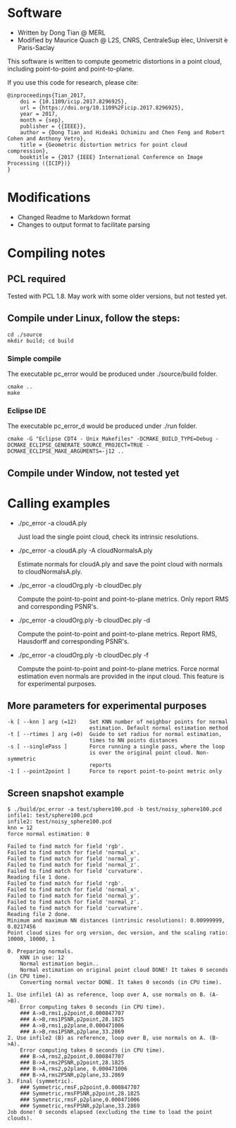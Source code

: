 # Software
* Written by Dong Tian @ MERL
* Modified by Maurice Quach @ L2S, CNRS, CentraleSup ́elec, Universit ́e Paris-Saclay

This software is written to compute geometric distortions in a point
cloud, including point-to-point and point-to-plane.

If you use this code for research, please cite:

	@inproceedings{Tian_2017,
		doi = {10.1109/icip.2017.8296925},
		url = {https://doi.org/10.1109%2Ficip.2017.8296925},
		year = 2017,
		month = {sep},
		publisher = {{IEEE}},
		author = {Dong Tian and Hideaki Ochimizu and Chen Feng and Robert Cohen and Anthony Vetro},
		title = {Geometric distortion metrics for point cloud compression},
		booktitle = {2017 {IEEE} International Conference on Image Processing ({ICIP})}
	}

# Modifications
* Changed Readme to Markdown format
* Changes to output format to facilitate parsing

# Compiling notes
## PCL required
Tested with PCL 1.8. May work with some older versions, but not tested yet.
## Compile under Linux, follow the steps:
	cd ./source
	mkdir build; cd build
### Simple compile
The executable pc_error would be produced under ./source/build folder.

	cmake ..
	make
### Eclipse IDE
The executable pc_error_d would be produced under ./run folder.

	cmake -G "Eclipse CDT4 - Unix Makefiles" -DCMAKE_BUILD_TYPE=Debug -DCMAKE_ECLIPSE_GENERATE_SOURCE_PROJECT=TRUE -DCMAKE_ECLIPSE_MAKE_ARGUMENTS=-j12 ..
## Compile under Window, not tested yet
# Calling examples
* ./pc_error -a cloudA.ply

	Just load the single point cloud, check its intrinsic resolutions.
* ./pc_error -a cloudA.ply -A cloudNormalsA.ply

	Estimate normals for cloudA.ply and save the point cloud with normals to
	cloudNormalsA.ply.
* ./pc_error -a cloudOrg.ply -b cloudDec.ply

	Compute the point-to-point and point-to-plane metrics. Only report RMS
	and corresponding PSNR's.
* ./pc_error -a cloudOrg.ply -b cloudDec.ply -d

	Compute the point-to-point and point-to-plane metrics. Report RMS,
	Hausdorff and corresponding PSNR's.
* ./pc_error -a cloudOrg.ply -b cloudDec.ply -f

	Compute the point-to-point and point-to-plane metrics. Force normal
	estimation even normals are provided in the input cloud. This feature is
	for experimental purposes.
## More parameters for experimental purposes
	-k [ --knn ] arg (=12)    Set KNN number of neighbor points for normal
	                          estimation. Default normal estimation method
	-t [ --rtimes ] arg (=0)  Guide to set radius for normal estimation,
	                          times to NN points distances
	-s [ --singlePass ]       Force running a single pass, where the loop
	                          is over the original point cloud. Non-symmetric
	                          reports
	-1 [ --point2point ]      Force to report point-to-point metric only
## Screen snapshot example
	$ ./build/pc_error -a test/sphere100.pcd -b test/noisy_sphere100.pcd
	infile1: test/sphere100.pcd
	infile2: test/noisy_sphere100.pcd
	knn = 12
	force normal estimation: 0

	Failed to find match for field 'rgb'.
	Failed to find match for field 'normal_x'.
	Failed to find match for field 'normal_y'.
	Failed to find match for field 'normal_z'.
	Failed to find match for field 'curvature'.
	Reading file 1 done.
	Failed to find match for field 'rgb'.
	Failed to find match for field 'normal_x'.
	Failed to find match for field 'normal_y'.
	Failed to find match for field 'normal_z'.
	Failed to find match for field 'curvature'.
	Reading file 2 done.
	Minimum and maximum NN distances (intrinsic resolutions): 0.00999999, 0.0217456
	Point cloud sizes for org version, dec version, and the scaling ratio: 10000, 10000, 1

	0. Preparing normals.
		KNN in use: 12
		Normal estimation begin..
		Normal estimation on original point cloud DONE! It takes 0 seconds (in CPU time).
		Converting normal vector DONE. It takes 0 seconds (in CPU time).

	1. Use infile1 (A) as reference, loop over A, use normals on B. (A->B).
		Error computing takes 0 seconds (in CPU time).
		### A->B,rms1,p2point,0.000847707
		### A->B,rms1PSNR,p2point,28.1825
		### A->B,rms1,p2plane,0.000471006
		### A->B,rms1PSNR,p2plane,33.2869
	2. Use infile2 (B) as reference, loop over B, use normals on A. (B->A).
		Error computing takes 0 seconds (in CPU time).
		### B->A,rms2,p2point,0.000847707
		### B->A,rms2PSNR,p2point,28.1825
		### B->A,rms2,p2plane, 0.000471006
		### B->A,rms2PSNR,p2plane,33.2869
	3. Final (symmetric).
		### Symmetric,rmsF,p2point,0.000847707
		### Symmetric,rmsFPSNR,p2point,28.1825
		### Symmetric,rmsF,p2plane,0.000471006
		### Symmetric,rmsFPSNR,p2plane,33.2869
	Job done! 0 seconds elapsed (excluding the time to load the point clouds).
	
